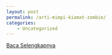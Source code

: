 ```yaml
---
layout: post
permalink: /arti-mimpi-kiamat-zombie/
categories:
    - Uncategorized
---
```


[Baca Selengkapnya](/01)